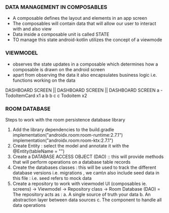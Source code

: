 ### DATA MANAGEMENT IN COMPOSABLES 
- A composable defines the layout and elements in an app screen 
- The composables will contain data that will allow our user to interact with and also view 
- Data inside a composable unit is called STATE  
- TO manage this state android-kotlin utilizes the concept of a viewmode

### VIEWMODEL 
- observes the state updates in a composable which determines how a composable is drawn on the 
android screen 
-  apart from observing the data it also encapsulates business logic i.e. functions working on the 
data 

DASHBOARD SCREEN    ||      DASHBOARD SCREEN     ||        DASHBOARD SCREEN
a - TodoItemCard x1      a                                b 
                         b                               c 
                         c  Todoitem x2                

### ROOM DATABASE 
Steps to work with the room persistence database library 
1. Add the library dependencies to the build.gradle
   implementation("androidx.room:room-runtime:2.7.1")
   implementation("androidx.room:room-ktx:2.7.1")
2. Create Entity : select the model and annotate it with the 
@Entity(tableName = "")
3. Create a DATABASE ACCESS OBJECT (DAO) :: this will provide methods that
will perform operations on a database table records 
4. Create the databases classes : this will be used to track the different 
database versions i.e. migrations , we cam\n also include seed data in this
file : i.e. seed refers to mock data 
5. Create a repository to work with viewmodel 
     UI (composables ie. screens) -> Viewmodel -> Repository class 
     -> Room Database (DAO)
= The repository acts as : 
a. A single source of truth your data 
b. An abstraction layer between data sources 
c. The component to handle all data operations 


























